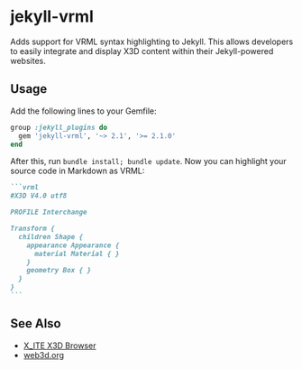 # jekyll-vrml

Adds support for VRML syntax highlighting to Jekyll. This allows developers to easily integrate and display X3D content within their Jekyll-powered websites.

## Usage

Add the following lines to your Gemfile:

```ruby
group :jekyll_plugins do
  gem 'jekyll-vrml', '~> 2.1', '>= 2.1.0'
end
```

After this, run `bundle install; bundle update`. Now you can highlight your source code in Markdown as VRML:

``````md
```vrml
#X3D V4.0 utf8

PROFILE Interchange

Transform {
  children Shape {
    appearance Appearance {
      material Material { }
    }
    geometry Box { }
  }
}
```
``````

## See Also

* [X_ITE X3D Browser](https://create3000.github.io/x_ite/)
* [web3d.org](https://www.web3d.org)

